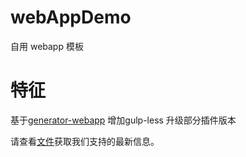 # webAppDemo
自用 webapp 模板

# 特征
基于[generator-webapp](https://github.com/yeoman/generator-webapp)
增加gulp-less
升级部分插件版本

请查看[文件](https://github.com/yunF/webAppDemo/blob/master/gulpfile.babel.js)获取我们支持的最新信息。


